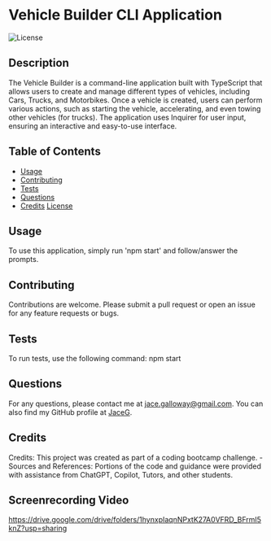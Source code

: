 # Vehicle Builder CLI Application

![License](https://img.shields.io/badge/License-MIT-blue.svg)

## Description
The Vehicle Builder is a command-line application built with TypeScript that allows users to create and manage different types of vehicles, including Cars, Trucks, and Motorbikes. Once a vehicle is created, users can perform various actions, such as starting the vehicle, accelerating, and even towing other vehicles (for trucks). The application uses Inquirer for user input, ensuring an interactive and easy-to-use interface.

## Table of Contents
- [Usage](#usage)
- [Contributing](#contributing)
- [Tests](#tests)
- [Questions](#questions)
- [Credits](#credits)
[License](#license)

## Usage
To use this application, simply run 'npm start' and follow/answer the prompts.

## Contributing
Contributions are welcome. Please submit a pull request or open an issue for any feature requests or bugs.

## Tests
To run tests, use the following command: npm start

## Questions
For any questions, please contact me at jace.galloway@gmail.com. You can also find my GitHub profile at [JaceG](https://github.com/JaceG).

## Credits
 Credits: This project was created as part of a coding bootcamp challenge. - Sources and References: Portions of the code and guidance were provided with assistance from ChatGPT, Copilot, Tutors, and other students.

 ## Screenrecording Video
https://drive.google.com/drive/folders/1hynxpIaqnNPxtK27A0VFRD_BFrmI5knZ?usp=sharing
